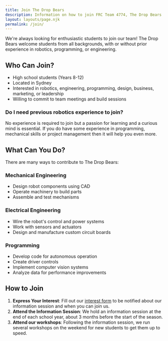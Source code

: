 ```yaml
---
title: Join The Drop Bears
description: Information on how to join FRC Team 4774, The Drop Bears
layout: layouts/page.njk
permalink: /join/
---
```


We're always looking for enthusiastic students to join our team! The Drop Bears welcome students from all backgrounds, with or without prior experience in robotics, programming, or engineering.

## Who Can Join?

- High school students (Years 8-12)
- Located in Sydney
- Interested in robotics, engineering, programming, design, business, marketing, or leadership
- Willing to commit to team meetings and build sessions

### Do I need previous robotics experience to join?

No experience is required to join but a passion for learning and a curious mind is essential.  If you do have some experience in programming, mechanical skills or project management then it will help you even more.

## What Can You Do?

There are many ways to contribute to The Drop Bears:

### Mechanical Engineering

- Design robot components using CAD
- Operate machinery to build parts
- Assemble and test mechanisms

### Electrical Engineering

- Wire the robot's control and power systems
- Work with sensors and actuators
- Design and manufacture custom circuit boards

### Programming

- Develop code for autonomous operation
- Create driver controls
- Implement computer vision systems
- Analyze data for performance improvements

## How to Join

1. **Express Your Interest**: Fill out our [interest form](https://forms.example.com/dropbears-interest) to be notified about our information session and when you can join us.
2. **Attend the Information Session**: We hold an information session at the end of each school year, about 3 months before the start of the season.
3. **Attend our workshops**: Following the information session, we run several workshops on the weekend for new students to get them up to speed.
